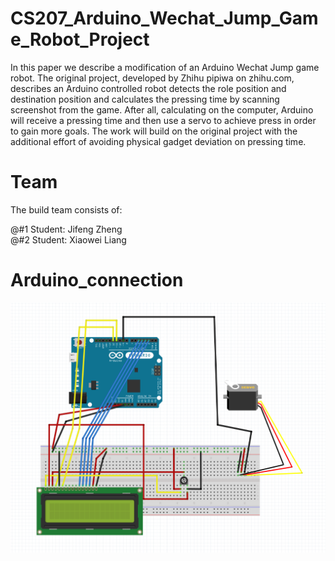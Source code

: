 # CS207_Arduino_Wechat_Jump_Game_Robot_Project

In this paper we describe a modification of an Arduino Wechat Jump game robot. The original project, developed by Zhihu pipiwa on zhihu.com, describes an Arduino controlled robot detects the role position and destination position and calculates the pressing time by scanning screenshot from the game. After all, calculating on the computer, Arduino will receive a pressing time and then use a servo to achieve press in order to gain more goals. The work will build on the original project with the additional effort of avoiding physical gadget deviation on pressing time.

# Team
The build team consists of:

@#1 Student: Jifeng Zheng<br>
@#2 Student: Xiaowei Liang




# Arduino_connection
![alt text](https://github.com/zanhaomima/207project/blob/master/cs207.png)
